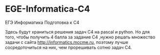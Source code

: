 # EGE-Informatica-C4
ЕГЭ Информатика Подготовка к С4

Здесь будут храниться решения задач С4 на pascal и python. 
Но для того, чтобы получить 4 балла за задание С4 ,нужно решать множество задачи с сайта http://informatics.mccme.ru, поэтому лучше сосредоточиться на них, чем прорешивать сотню задач С4. 
